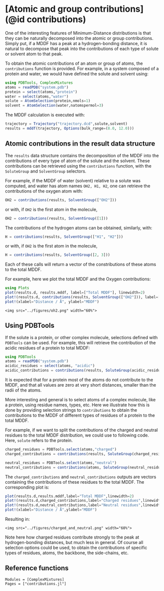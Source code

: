 # [Atomic and group contributions](@id contributions)

One of the interesting features of Minimum-Distance distributions is
that they can be naturally decomposed into the atomic or group
contributions. Simply put, if a MDDF has a peak at a hydrogen-bonding
distance, it is natural to decompose that peak into the contributions of
each type of solute or solvent atom to that peak.     

To obtain the atomic contributions of an atom or group of atoms, the
`contributions` function is provided. For example, in a system composed
of a protein and water, we would have defined the solute and solvent
using:

```julia
using PDBTools, ComplexMixtures
atoms = readPDB("system.pdb")
protein = select(atoms,"protein")
water = select(atoms,"water")
solute = AtomSelection(protein,nmols=1)
solvent = AtomSelection(water,natomspermol=3)
```

The MDDF calculation is executed with:
```julia
trajectory = Trajectory("trajectory.dcd",solute,solvent)
results = mddf(trajectory, Options(bulk_range=(8.0, 12.0)))
```

## Atomic contributions in the result data structure

The `results` data structure contains the decomposition of the MDDF into
the contributions of every type of atom of the solute and the solvent.
These contributions can be retrieved using the `contributions` function,
with the `SoluteGroup` and `SolventGroup` selectors.

For example, if the MDDF of water (solvent) relative to a solute was computed,
and water has atom names `OH2, H1, H2`, one can retrieve the contributions
of the oxygen atom with:

```julia
OH2 = contributions(results, SolventGroup(["OH2"]))
```
or with, if `OH2` is the first atom in the molecule,
```julia
OH2 = contributions(results, SolventGroup([1]))
```

The contributions of the hydrogen atoms can be obtained, similarly, with:
```julia
H = contributions(results, SolventGroup(["H1", "H2"]))
```
or with, if `OH2` is the first atom in the molecule,
```julia
H = contributions(results, SolventGroup([2, 3]))
```
Each of these calls will return a vector of the constributions of these
atoms to the total MDDF. 

For example, here we plot the total MDDF and the Oxygen contributions: 

```julia
using Plots
plot(results.d, results.mddf, label=["Total MDDF"], linewidth=2)
plot!(results.d, contributions(results, SolventGroup(["OH2"])), label=["OH2"], linewidth=2)
plot!(xlabel="Distance / Å", ylabel="MDDF")
```

```@raw html
<img src="../figures/oh2.png" width="60%">
```
## Using PDBTools

If the solute is a protein, or other complex molecule, selections defined
with `PDBTools` can be used. For example, this will retrieve the contribution
of the acidic residues of a protein to total MDDF:
```julia
using PDBTools
atoms = readPDB("system.pdb")
acidic_residues = select(atoms, "acidic")
acidic_contributions = contributions(results, SoluteGroup(acidic_residues))
```
It is expected that for a protein most of the atoms do not contribute to
the MDDF, and that all values are zero at very short distances, smaller
than the radii of the atoms.

More interesting and general is to select atoms of a complex
molecule, like a protein, using residue names, types, etc. Here we
illustrate how this is done by providing selection strings to
`contributions` to obtain the contributions to the MDDF of different
types of residues of a protein to the total MDDF. 

For example, if we want to split the contributions of the charged and
neutral residues to the total MDDF distribution, we could use to following
code. Here, `solute` refers to the protein.

```julia
charged_residues = PDBTools.select(atoms,"charged")
charged_contributions = contributions(results, SoluteGroup(charged_residues))

neutral_residues = PDBTools.select(atoms,"neutral")
neutral_contributions = contributions(atoms, SoluteGroup(neutral_residues))
```

The `charged_contributions` and `neutral_contributions` outputs are vectors containing the
contributions of these residues to the total MDDF. The corresponding
plot is:   

```julia
plot(results.d,results.mddf,label="Total MDDF",linewidth=2)
plot!(results.d,charged_contributions,label="Charged residues",linewidth=2)
plot!(results.d,neutral_contributions,label="Neutral residues",linewidth=2)
plot!(xlabel="Distance / Å",ylabel="MDDF")
```
Resulting in:

```@raw html
<img src="../figures/charged_and_neutral.png" width="60%">
```

Note here how charged residues contribute strongly to the peak at
hydrogen-bonding distances, but much less in general. Of course all
selection options could be used, to obtain the contributions of specific
types of residues, atoms, the backbone, the side-chains, etc. 

## Reference functions

```@autodocs
Modules = [ComplexMixtures]
Pages = ["contributions.jl"]
```
